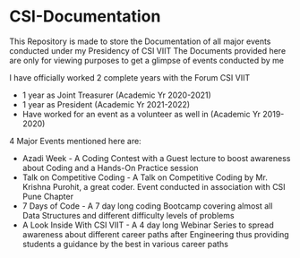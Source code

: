 # CSI-Documentation

This Repository is made to store the Documentation of all major events conducted under my Presidency of CSI VIIT
The Documents provided here are only for viewing purposes to get a glimpse of events conducted by me

I have officially worked 2 complete years with the Forum CSI VIIT
* 1 year as Joint Treasurer (Academic Yr 2020-2021)
* 1 year as President (Academic Yr 2021-2022)
* Have worked for an event as a volunteer as well in (Academic Yr 2019-2020)

4 Major Events mentioned here are:
* Azadi Week - A Coding Contest with a Guest lecture to boost awareness about Coding and a Hands-On Practice session
* Talk on Competitive Coding - A Talk on Competitive Coding by Mr. Krishna Purohit, a great coder. Event conducted in association with CSI Pune Chapter
* 7 Days of Code - A 7 day long coding Bootcamp covering almost all Data Structures and different difficulty levels of problems
* A Look Inside With CSI VIIT - A 4 day long Webinar Series to spread awareness about different career paths after Engineering thus providing students a guidance by the best in various career paths
